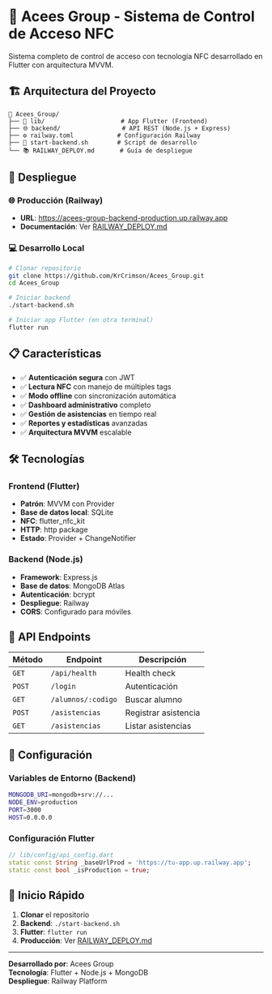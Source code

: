 # 📱 Acees Group - Sistema de Control de Acceso NFC

Sistema completo de control de acceso con tecnología NFC desarrollado en Flutter con arquitectura MVVM.

## 🏗️ Arquitectura del Proyecto

```
📁 Acees_Group/
├── 📱 lib/                     # App Flutter (Frontend)
├── 🌐 backend/                 # API REST (Node.js + Express)
├── ⚙️ railway.toml            # Configuración Railway
├── 🚀 start-backend.sh        # Script de desarrollo
└── 📚 RAILWAY_DEPLOY.md       # Guía de despliegue
```

## 🚀 Despliegue

### 🌐 Producción (Railway)
- **URL**: https://acees-group-backend-production.up.railway.app
- **Documentación**: Ver [RAILWAY_DEPLOY.md](RAILWAY_DEPLOY.md)

### 💻 Desarrollo Local
```bash
# Clonar repositorio
git clone https://github.com/KrCrimson/Acees_Group.git
cd Acees_Group

# Iniciar backend
./start-backend.sh

# Iniciar app Flutter (en otra terminal)
flutter run
```

## 📋 Características

- ✅ **Autenticación segura** con JWT
- ✅ **Lectura NFC** con manejo de múltiples tags
- ✅ **Modo offline** con sincronización automática
- ✅ **Dashboard administrativo** completo
- ✅ **Gestión de asistencias** en tiempo real
- ✅ **Reportes y estadísticas** avanzadas
- ✅ **Arquitectura MVVM** escalable

## 🛠️ Tecnologías

### Frontend (Flutter)
- **Patrón**: MVVM con Provider
- **Base de datos local**: SQLite
- **NFC**: flutter_nfc_kit
- **HTTP**: http package
- **Estado**: Provider + ChangeNotifier

### Backend (Node.js)
- **Framework**: Express.js
- **Base de datos**: MongoDB Atlas
- **Autenticación**: bcrypt
- **Despliegue**: Railway
- **CORS**: Configurado para móviles

## 📡 API Endpoints

| Método | Endpoint | Descripción |
|--------|----------|-------------|
| `GET` | `/api/health` | Health check |
| `POST` | `/login` | Autenticación |
| `GET` | `/alumnos/:codigo` | Buscar alumno |
| `POST` | `/asistencias` | Registrar asistencia |
| `GET` | `/asistencias` | Listar asistencias |

## 🔧 Configuración

### Variables de Entorno (Backend)
```bash
MONGODB_URI=mongodb+srv://...
NODE_ENV=production
PORT=3000
HOST=0.0.0.0
```

### Configuración Flutter
```dart
// lib/config/api_config.dart
static const String _baseUrlProd = 'https://tu-app.up.railway.app';
static const bool _isProduction = true;
```

## 🚀 Inicio Rápido

1. **Clonar** el repositorio
2. **Backend**: `./start-backend.sh`
3. **Flutter**: `flutter run`
4. **Producción**: Ver [RAILWAY_DEPLOY.md](RAILWAY_DEPLOY.md)

---

**Desarrollado por**: Acees Group  
**Tecnología**: Flutter + Node.js + MongoDB  
**Despliegue**: Railway Platform
